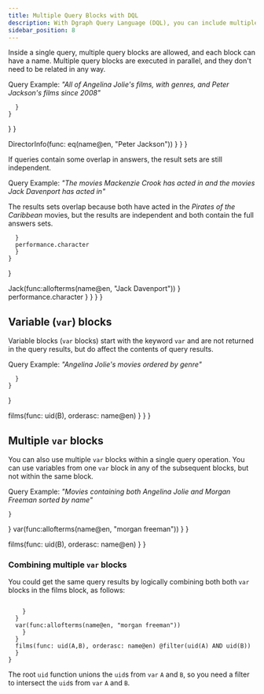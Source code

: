 ```yaml
---
title: Multiple Query Blocks with DQL
description: With Dgraph Query Language (DQL), you can include multiple query blocks in a single query, and have those query blocks execute in parallel.
sidebar_position: 8
---
```


Inside a single query, multiple query blocks are allowed, and each block can 
have a name. Multiple query blocks are executed in parallel, and they don't
need to be related in any way.

Query Example: _"All of Angelina Jolie's films, with genres, and Peter Jackson's films since 2008"_



      }
    }
   }
  }

 DirectorInfo(func: eq(name@en, "Peter Jackson")) 
    }
  }
}



If queries contain some overlap in answers, the result sets are still independent.

Query Example: _"The movies Mackenzie Crook has acted in and the movies Jack Davenport has acted in"_

The results sets overlap because both have acted in the _Pirates of the Caribbean_
movies, but the results are independent and both contain the full answers sets.



      }
      performance.character 
      }
    }
  }

  Jack(func:allofterms(name@en, "Jack Davenport")) 
      }
      performance.character 
      }
    }
  }
}



## Variable (`var`) blocks

Variable blocks (`var` blocks) start with the keyword `var` and are not returned
in the query results, but do affect the contents of query results.

Query Example: _"Angelina Jolie's movies ordered by genre"_



      }
    }
  }

  films(func: uid(B), orderasc: name@en) 
    }
  }
}


## Multiple `var` blocks

You can also use multiple `var` blocks within a single query operation. You can
use variables from one `var` block in any of the subsequent blocks, but not
within the same block.

Query Example: _"Movies containing both Angelina Jolie and Morgan Freeman sorted by name"_



    }
  }
  var(func:allofterms(name@en, "morgan freeman")) 
    }
  }
  
  films(func: uid(B), orderasc: name@en) 
  }
}



### Combining multiple `var` blocks

You could get the same query results by logically combining both both `var` blocks
in the films block, as follows:
```

    }
  }
  var(func:allofterms(name@en, "morgan freeman")) 
    }
  }
  films(func: uid(A,B), orderasc: name@en) @filter(uid(A) AND uid(B)) 
  }
}
```
The root `uid` function unions the `uid`s from `var` `A` and `B`, so you need a
filter to intersect the `uid`s from `var` `A` and `B`.

